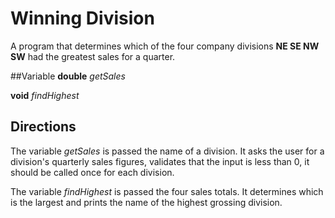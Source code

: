 # Winning Division
A program that determines which of the four company divisions **NE SE NW SW** had the greatest sales for a quarter.

##Variable
**double** _getSales_

**void** _findHighest_

## Directions
The variable _getSales_ is passed the name of a division. It asks the user for a division's quarterly sales figures, validates that the input is less than 0, it should be called once for each division.

The variable _findHighest_ is passed the four sales totals. It determines which is the largest and prints the name of the highest grossing division.
